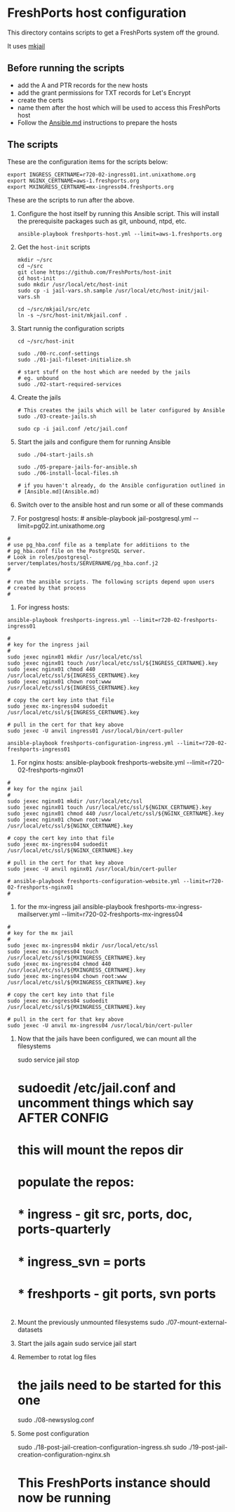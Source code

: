 # FreshPorts host configuration

This directory contains scripts to get a FreshPorts system off the ground.

It uses [mkjail](https://github.com/mkjail/mkjail)

## Before running the scripts

* add the A and PTR records for the new hosts
* add the grant permissions for TXT records for Let's Encrypt
* create the certs
* name them after the host which will be used to access this FreshPorts host
* Follow the [Ansible.md](Ansible.md) instructions to prepare the hosts

## The scripts

These are the configuration items for the scripts below:

    export INGRESS_CERTNAME=r720-02-ingress01.int.unixathome.org
    export NGINX_CERTNAME=aws-1.freshports.org
    export MXINGRESS_CERTNAME=mx-ingress04.freshports.org

These are the scripts to run after the above.

1.  Configure the host itself by running this Ansible script. This will
install the prerequisite packages such as git, unbound, ntpd, etc.

        ansible-playbook freshports-host.yml --limit=aws-1.freshports.org

1.  Get the `host-init` scripts
    
        mkdir ~/src
        cd ~/src
        git clone https://github.com/FreshPorts/host-init
        cd host-init
        sudo mkdir /usr/local/etc/host-init
        sudo cp -i jail-vars.sh.sample /usr/local/etc/host-init/jail-vars.sh

        cd ~/src/mkjail/src/etc
        ln -s ~/src/host-init/mkjail.conf .

1.  Start runnig the configuration scripts

        cd ~/src/host-init

        sudo ./00-rc.conf-settings
        sudo ./01-jail-fileset-initialize.sh

        # start stuff on the host which are needed by the jails
        # eg. unbound
        sudo ./02-start-required-services

1.  Create the jails

        # This creates the jails which will be later configured by Ansible
        sudo ./03-create-jails.sh

        sudo cp -i jail.conf /etc/jail.conf

1.  Start the jails and configure them for running Ansible

        sudo ./04-start-jails.sh

        sudo ./05-prepare-jails-for-ansible.sh
        sudo ./06-install-local-files.sh

        # if you haven't already, do the Ansible configuration outlined in
        # [Ansible.md](Ansible.md)

1.  Switch over to the ansible host and run some or all of these commands


  1. For postgresql hosts:
    #
    ansible-playbook jail-postgresql.yml --limit=pg02.int.unixathome.org

    #
    # use pg_hba.conf file as a template for additiions to the
    # pg_hba.conf file on the PostgreSQL server.
    # Look in roles/postgresql-server/templates/hosts/SERVERNAME/pg_hba.conf.j2
    #

    # run the ansible scripts. The following scripts depend upon users
    # created by that process
    #

  1. For ingress hosts:

    ansible-playbook freshports-ingress.yml --limit=r720-02-freshports-ingress01

    #
    # key for the ingress jail
    #
    sudo jexec nginx01 mkdir /usr/local/etc/ssl
    sudo jexec nginx01 touch /usr/local/etc/ssl/${INGRESS_CERTNAME}.key
    sudo jexec nginx01 chmod 440 /usr/local/etc/ssl/${INGRESS_CERTNAME}.key
    sudo jexec nginx01 chown root:www /usr/local/etc/ssl/${INGRESS_CERTNAME}.key

    # copy the cert key into that file
    sudo jexec mx-ingress04 sudoedit /usr/local/etc/ssl/${INGRESS_CERTNAME}.key

    # pull in the cert for that key above
    sudo jexec -U anvil ingress01 /usr/local/bin/cert-puller

    ansible-playbook freshports-configuration-ingress.yml --limit=r720-02-freshports-ingress01


  1.  For nginx hosts:
     ansible-playbook freshports-website.yml --limit=r720-02-freshports-nginx01

    #
    # key for the nginx jail
    #
    sudo jexec nginx01 mkdir /usr/local/etc/ssl
    sudo jexec nginx01 touch /usr/local/etc/ssl/${NGINX_CERTNAME}.key
    sudo jexec nginx01 chmod 440 /usr/local/etc/ssl/${NGINX_CERTNAME}.key
    sudo jexec nginx01 chown root:www /usr/local/etc/ssl/${NGINX_CERTNAME}.key

    # copy the cert key into that file
    sudo jexec mx-ingress04 sudoedit /usr/local/etc/ssl/${NGINX_CERTNAME}.key

    # pull in the cert for that key above
    sudo jexec -U anvil nginx01 /usr/local/bin/cert-puller

    # ansible-playbook freshports-configuration-website.yml --limit=r720-02-freshports-nginx01
    #

  1. for the mx-ingress jail
    ansible-playbook freshports-mx-ingress-mailserver.yml --limit=r720-02-freshports-mx-ingress04

    #
    # key for the mx jail
    #
    sudo jexec mx-ingress04 mkdir /usr/local/etc/ssl
    sudo jexec mx-ingress04 touch /usr/local/etc/ssl/${MXINGRESS_CERTNAME}.key
    sudo jexec mx-ingress04 chmod 440 /usr/local/etc/ssl/${MXINGRESS_CERTNAME}.key
    sudo jexec mx-ingress04 chown root:www /usr/local/etc/ssl/${MXINGRESS_CERTNAME}.key

    # copy the cert key into that file
    sudo jexec mx-ingress04 sudoedit /usr/local/etc/ssl/${MXINGRESS_CERTNAME}.key

    # pull in the cert for that key above
    sudo jexec -U anvil mx-ingress04 /usr/local/bin/cert-puller

1. Now that the jails have been configured, we can mount all the filesystems

    sudo service jail stop

    # sudoedit /etc/jail.conf and uncomment things which say AFTER CONFIG

    # this will mount the repos dir
    # populate the repos:
    #
    # * ingress - git src, ports, doc, ports-quarterly
    # * ingress_svn = ports
    # * freshports - git ports, svn ports
    #

1.  Mount the previously unmounted filesystems
    sudo ./07-mount-external-datasets

1.  Start the jails again
    sudo service jail start

1.  Remember to rotat log files

    # the jails need to be started for this one
    sudo ./08-newsyslog.conf

1.  Some post configuration

    sudo ./18-post-jail-creation-configuration-ingress.sh
    sudo ./19-post-jail-creation-configuration-nginx.sh

    # This FreshPorts instance should now be running
